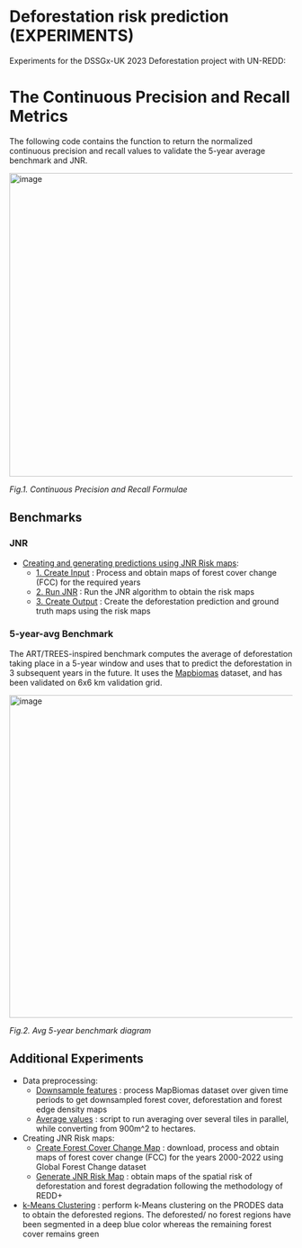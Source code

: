 # Deforestation risk prediction (EXPERIMENTS)
Experiments for the DSSGx-UK 2023 Deforestation project with UN-REDD:

# The Continuous Precision and Recall Metrics
The following code contains the function to return the normalized continuous precision and recall values to validate the 5-year average benchmark and JNR.

<img width="539" alt="image" src="https://github.com/DSSGxUK/s23_deforestation_exp/assets/83265366/42a03ced-7bce-4dd4-8154-50b6cc79fcd8">

*Fig.1. Continuous Precision and Recall Formulae*

## Benchmarks
 ### JNR
- [Creating and generating predictions using JNR Risk maps](./JNR/):
    - [1. Create Input](./JNR/1.%20Create%20Input/) : Process and obtain maps of forest cover change (FCC) for the required years
    - [2. Run JNR](./JNR/2.%20Run%20JNR/) : Run the JNR algorithm to obtain the risk maps
    - [3. Create Output](./JNR/3.%20Create%20Output/) : Create the deforestation prediction and ground truth maps using the risk maps
  
 ### 5-year-avg Benchmark
The ART/TREES-inspired benchmark computes the average of deforestation taking place in a 5-year window and uses that to predict the deforestation in 3 subsequent years in the future. 
It uses the [Mapbiomas](https://https://mapbiomas.org/en/download) dataset, and has been validated on 6x6 km validation grid.

<img width="573" alt="image" src="https://github.com/DSSGxUK/s23_deforestation_exp/assets/83265366/04a2b214-13f6-4cdc-acd3-0de825f3a567">

_Fig.2. Avg 5-year benchmark diagram_



## Additional Experiments
- Data preprocessing:
    - [Downsample features](./downsample_mapbiomas/) : process MapBiomas dataset over given time periods to get downsampled forest cover, deforestation and forest edge density maps
    - [Average values](./average_metric/) : script to run averaging over several tiles in parallel, while converting from 900m^2 to hectares.
- Creating JNR Risk maps:
    - [Create Forest Cover Change Map](./create_fcc_map/) : download, process and obtain maps of forest cover change (FCC) for the years 2000-2022 using Global Forest Change dataset
    - [Generate JNR Risk Map](./generate_jnr/) : obtain maps of the spatial risk of deforestation and forest degradation following the methodology of REDD+
- [k-Means Clustering](./PRODES_clustering/) : perform k-Means clustering on the PRODES data to obtain the deforested regions. The deforested/ no forest regions have been segmented in a deep blue color whereas the remaining forest cover remains green 

